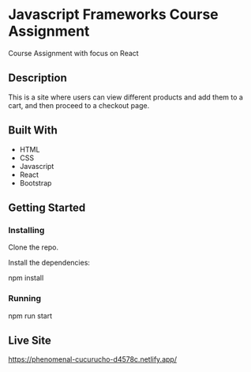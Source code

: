 # Javascript Frameworks Course Assignment

Course Assignment with focus on React

## Description

This is a site where users can view different products and add them to a cart, and then proceed to a checkout page.
## Built With

- HTML
- CSS
- Javascript
- React
- Bootstrap

## Getting Started

### Installing
Clone the repo.

Install the dependencies:

npm install

### Running

npm run start

## Live Site

https://phenomenal-cucurucho-d4578c.netlify.app/
